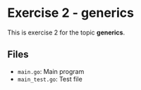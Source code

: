 # Exercise 2 - generics

This is exercise 2 for the topic **generics**.

## Files
- `main.go`: Main program
- `main_test.go`: Test file
